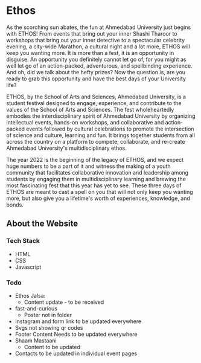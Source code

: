 # Ethos

As the scorching sun abates, the fun at Ahmedabad University just begins with ETHOS! From events that bring out your inner Shashi Tharoor to workshops that bring out your inner detective to a spectacular celebrity evening, a city-wide Marathon, a cultural night and a lot more, ETHOS will keep you wanting more. It is more than a fest, it is an opportunity in disguise. An opportunity you definitely cannot let go of, for you might as well let go of an action-packed, adventurous, and spellbinding experience. And oh, did we talk about the hefty prizes? Now the question is, are you ready to grab this opportunity and have the best days of your University life?

ETHOS, by the School of Arts and Sciences, Ahmedabad University, is a student festival designed to engage, experience, and contribute to the values of the School of Arts and Sciences. The fest wholeheartedly embodies the interdisciplinary spirit of Ahmedabad University by organizing intellectual events, hands-on workshops, and collaborative and action-packed events followed by cultural celebrations to promote the intersection of science and culture, learning and fun. It brings together students from all across the country on a platform to compete, collaborate, and re-create Ahmedabad University's multidisciplinary ethos.

The year 2022 is the beginning of the legacy of ETHOS, and we expect huge numbers to be a part of it and witness the making of a youth community that facilitates collaborative innovation and leadership among students by engaging them in multidisciplinary learning and brewing the most fascinating fest that this year has yet to see. These three days of ETHOS are meant to cast a spell on you that will not only keep you wanting more, but also give you a lifetime's worth of experiences, knowledge, and bonds.

## About the Website

### Tech Stack

- HTML
- CSS
- Javascript

### Todo

- Ethos Jalsa:
  - Content update - to be received
- fast-and-curious
  - Poster not in folder
- Instagram and form link to be updated everywhere
- Svgs not showing qr codes
- Footer Content Needs to be updated everywhere
- Shaam Mastaani
  - Content to be updated
- Contacts to be updated in individual event pages
